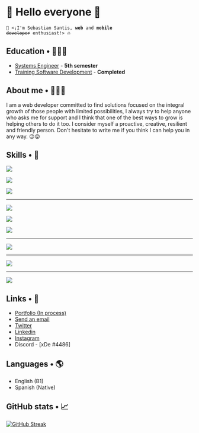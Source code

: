 # 👋 Hello everyone 👋
<code>🤖 <¡I'm Sebastian Santis, <b>web</b> and <b>mobile</b> <s>developer</s> enthusiast!> 🔥</code>

## Education • 👨🏽‍🎓

- <a target="_blank" href="https://cecar.edu.co/programas/extension-sincelejo/pregrado/programas-modalidad-presencial/ingenieria-de-sistemas" style="color:currentcolor;">Systems Engineer</a> - <b>5th semester</b>
- <a target="_blank" href="https://drive.google.com/file/d/1PxxQjfDNb3iB2wxCmeX9YbPgG8xbt4ZK/view?usp=sharing" style="color:currentcolor;">Training Software Development</a> - <b>Completed</b>
  
## About me • 🙋🏽‍♂️

I am a web developer committed to find solutions focused on the integral growth of those people with limited possibilities, I always try to help anyone who asks me for support and I think that one of the best ways to grow is helping others to do it too. I consider myself a proactive, creative, resilient and friendly person. Don't hesitate to write me if you think I can help you in any way. 😉😜

## Skills • 🎯

<p align="left">
  <a href="https://skillicons.dev">
    <img src="https://skillicons.dev/icons?i=html,css,md," />
  </a>
</p>
<p align="left">
  <a href="https://skillicons.dev">
    <img src="https://skillicons.dev/icons?i=cpp,java,cs" />
  </a>
</p>
<p align="left">
  <a href="https://skillicons.dev">
    <img src="https://skillicons.dev/icons?i=php,python,js,ts,r" />
  </a>
</p>

<hr>

<p align="left">
  <a href="https://skillicons.dev">
    <img src="https://skillicons.dev/icons?i=bootstrap,tailwind" />
  </a>
</p>
<p align="left">
  <a href="https://skillicons.dev">
    <img src="https://skillicons.dev/icons?i=maven,spring,nestjs,dotnet,quarkus,django" />
  </a>
</p>
<p align="left">
  <a href="https://skillicons.dev">
    <img src="https://skillicons.dev/icons?i=react,redux,angular,nodejs,express,tensorflow" />
  </a>
</p>

<hr>

<p align="left">
  <a href="https://skillicons.dev">
    <img src="https://skillicons.dev/icons?i=mysql,mongodb" />
  </a>
</p>

<hr>

<p align="left">
  <a href="https://skillicons.dev">
    <img src="https://skillicons.dev/icons?i=git,github,gitlab,docker,firebase,heroku,vercel,jenkins,azure,aws" />
  </a>
</p>

<hr>

<p align="left">
  <a href="https://skillicons.dev">
    <img src="https://skillicons.dev/icons?i=powershell,visualstudio,vscode,idea,pycharm,figma,xd,ps,sketchup" />
  </a>
</p>

## Links • 🔗

- <a target="_blank" href="#d" style="color: currentcolor">Portfolio (In process)</a>
- <a href="mailto:sebastiandasanhe.8712@gmail.com?Subject=Hola%20sebas%20necesito%20tu%20ayuda%20en%20..." style="color: currentcolor">Send an email</a>
- <a href="https://twitter.com/Seb4stianSantis" style="color: currentcolor">Twitter</a>
- <a href="https://www.linkedin.com/in/sebastian-david-santis-hernandez-17322b227/" style="color: currentcolor">Linkedin</a>
- <a href="https://www.instagram.com/seb4stiansantis69/?hl=es">Instagram</a>
- <a style="color: currentcolor">Discord - [xDe
#4486]</a>

## Languages • 🌎

- English (B1)
- Spanish (Native)

## GitHub stats • 📈

[![GitHub Streak](http://github-readme-streak-stats.herokuapp.com?user=seb4stian69&theme=dark&border_radius=2.2&date_format=M%20j%5B%2C%20Y%5D)](https://git.io/streak-stats)
 
